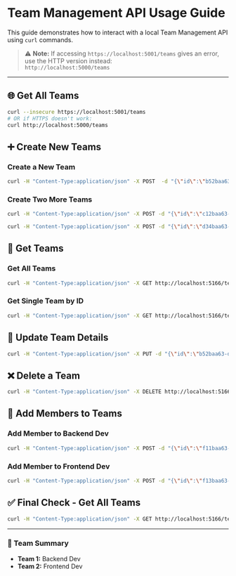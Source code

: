 
# Team Management API Usage Guide

This guide demonstrates how to interact with a local Team Management API using `curl` commands.

> ⚠️ **Note:** If accessing `https://localhost:5001/teams` gives an error, use the HTTP version instead:  
> `http://localhost:5000/teams`

---

## 🌐 Get All Teams
```bash
curl --insecure https://localhost:5001/teams
# OR if HTTPS doesn't work:
curl http://localhost:5000/teams 
```

## ➕ Create New Teams

### Create a New Team
```bash
curl -H "Content-Type:application/json" -X POST  -d "{\"id\":\"b52baa63-d511-417e-9e54-7aab04286281\",\"name\":\"Web Wizards\"}" http://localhost:5166/teams
```

### Create Two More Teams
```bash
curl -H "Content-Type:application/json" -X POST -d "{\"id\":\"c12baa63-d511-417e-9e54-7aab04286281\",\"name\":\"Frontend Dev\"}" http://localhost:5166/teams

curl -H "Content-Type:application/json" -X POST -d "{\"id\":\"d34baa63-d511-417e-9e54-7aab04286281\",\"name\":\"Backend Dev\"}" http://localhost:5166/teams
```

## 📄 Get Teams

### Get All Teams
```bash
curl -H "Content-Type:application/json" -X GET http://localhost:5166/teams
```

### Get Single Team by ID
```bash
curl -H "Content-Type:application/json" -X GET http://localhost:5166/teams/b52baa63-d511-417e-9e54-7aab04286281
```

## 🔄 Update Team Details
```bash
curl -H "Content-Type:application/json" -X PUT -d "{\"id\":\"b52baa63-d511-417e-9e54-7aab04286281\",\"name\":\"Full Stack Dev\"}" http://localhost:5166/teams/b52baa63-d511-417e-9e54-7aab04286281
```

## ❌ Delete a Team
```bash
curl -H "Content-Type:application/json" -X DELETE http://localhost:5166/teams/b52baa63-d511-417e-9e54-7aab04286281
```

## 👥 Add Members to Teams

### Add Member to Backend Dev
```bash
curl -H "Content-Type:application/json" -X POST -d "{\"id\":\"f11baa63-d511-417e-9e54-7aab04286281\",\"firstName\":\"Vishu\",\"lastName\":\"Saini\"}" http://localhost:5166/teams/d34baa63-d511-417e-9e54-7aab04286281/members
```

### Add Member to Frontend Dev
```bash
curl -H "Content-Type:application/json" -X POST -d "{\"id\":\"f13baa63-d511-417e-9e54-7aab04286281\",\"firstName\":\"Vipul\",\"lastName\":\"Patil\"}" http://localhost:5166/teams/c12baa63-d511-417e-9e54-7aab04286281/members
```

## ✅ Final Check - Get All Teams
```bash
curl -H "Content-Type:application/json" -X GET http://localhost:5166/teams
```

---

### 🧠 Team Summary

- **Team 1:** Backend Dev  
- **Team 2:** Frontend Dev  
